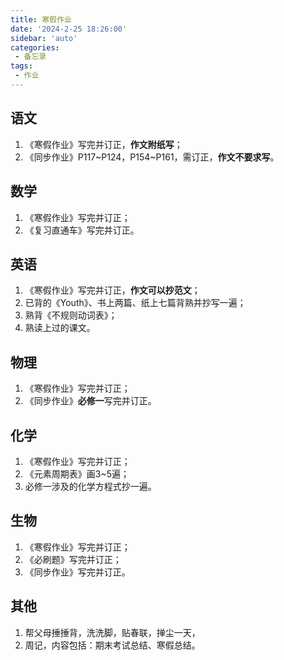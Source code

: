 ```yaml
---
title: 寒假作业
date: '2024-2-25 18:26:00'
sidebar: 'auto'
categories:
 - 备忘录
tags:
 - 作业
---
```

## 语文
1. 《寒假作业》写完并订正，**作文附纸写**；
2. 《同步作业》P117~P124，P154~P161，需订正，**作文不要求写**。
## 数学
1. 《寒假作业》写完并订正；
2. 《复习直通车》写完并订正。
## 英语
1. 《寒假作业》写完并订正，**作文可以抄范文**；
2. 已背的《Youth》、书上两篇、纸上七篇背熟并抄写一遍；
3. 熟背《不规则动词表》；
4. 熟读上过的课文。
## 物理
1. 《寒假作业》写完并订正；
2. 《同步作业》**必修一**写完并订正。
## 化学
1. 《寒假作业》写完并订正；
2. 《元素周期表》画3~5遍；
3. 必修一涉及的化学方程式抄一遍。
## 生物
1. 《寒假作业》写完并订正；
2. 《必刷题》写完并订正；
3. 《同步作业》写完并订正。
## 其他
1. 帮父母捶捶背，洗洗脚，贴春联，掸尘一天，
2. 周记，内容包括：期末考试总结、寒假总结。